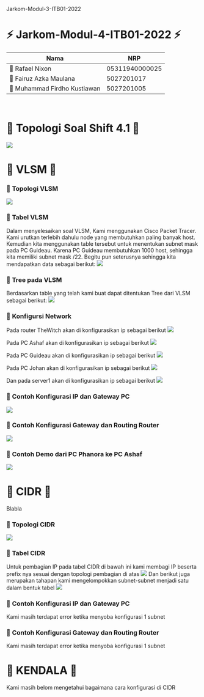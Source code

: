 Jarkom-Modul-3-ITB01-2022

# :zap: **Jarkom-Modul-4-ITB01-2022** :zap:

| Nama                               | NRP            |
|------------------------------------|----------------|
| 	:adult: Rafael Nixon              | 05311940000025 |
| 	:adult: Fairuz Azka Maulana       | 5027201017     |
| 	:adult: Muhammad Firdho Kustiawan | 5027201005     | 
<br/>

# :large_blue_circle: **Topologi Soal Shift 4.1** :large_blue_circle: 

<img src="/img/soal_shift_4.1.png">
<br>

# :large_blue_circle: **VLSM** :large_blue_circle: 
### :triangular_flag_on_post: **Topologi VLSM**
<img src="/img/VLSM.png">
<br>

### :triangular_flag_on_post: **Tabel VLSM**
Dalam menyelesaikan soal VLSM, Kami menggunakan Cisco Packet Tracer. Kami urutkan terlebih dahulu node yang membutuhkan paling banyak host. Kemudian kita menggunakan table tersebut untuk menentukan subnet mask pada PC Guideau. Karena PC Guideau membutuhkan 1000 host, sehingga kita memiliki subnet mask /22. Begitu pun seterusnya sehingga kita mendapatkan data sebagai berikut:
<img src="/img/Tabel-VLSM.png">
<br>

### :rocket: **Tree pada VLSM** 
Berdasarkan table yang telah kami buat dapat ditentukan Tree dari VLSM sebagai berikut:
<img src="/img/Tree-VLSM.png">

### :rocket: **Konfigursi Network** 
Pada router TheWitch akan di konfigurasikan ip sebagai berikut
<img src="/img/TheWitch.png">
<br>

Pada PC Ashaf akan di konfigurasikan ip sebagai berikut
<img src="/img/Ashaf.png">
<br>

Pada PC Guideau akan di konfigurasikan ip sebagai berikut
<img src="/img/Guideau.png">
<br>

Pada PC Johan akan di konfigurasikan ip sebagai berikut
<img src="/img/Johan.png">
<br>

Dan pada server1 akan di konfigurasikan ip sebagai berikut
<img src="/img/Server1.png">
<br>

### :rocket: **Contoh Konfigurasi IP dan Gateway PC** 
<img src=".....">
<br>

### :rocket: **Contoh Konfigurasi Gateway dan Routing Router** 
<img src=".....">
<br>

### :rocket: **Contoh Demo dari PC Phanora ke PC Ashaf** 
<img src=".....">
<br>




# :large_blue_circle: **CIDR** :large_blue_circle:
Blabla

### :triangular_flag_on_post: **Topologi CIDR**
<img src=".....">
<br>

### :triangular_flag_on_post: **Tabel CIDR**
Untuk pembagian IP pada tabel CIDR di bawah ini kami membagi IP beserta prefix nya sesuai dengan topologi pembagian di atas 
<img src="/img/Tabel-CIDR.png">
Dan berikut juga merupakan tahapan kami mengelompokkan subnet-subnet menjadi satu dalam bentuk tabel
<img src="/img/steppembagian.png">
<br>


### :rocket: **Contoh Konfigurasi IP dan Gateway PC** 
Kami masih terdapat error ketika menyoba konfigurasi 1 subnet
<br>

### :rocket: **Contoh Konfigurasi Gateway dan Routing Router** 
Kami masih terdapat error ketika menyoba konfigurasi 1 subnet
<br>


# :large_blue_circle: **KENDALA** :large_blue_circle:
Kami masih belom mengetahui bagaimana cara konfigurasi di CIDR
